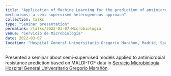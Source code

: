 ```yaml
---
title: "Application of Machine Learning for the prediction of antimicrobial resistance
mechanisms: a semi-supervised heterogeneous approach"
collection: talks
type: "Seminar presentation"
permalink: /talks/2022-03-07-Microbiologia
venue: "Servicio de Microbiología"
date: 2022-03-07
location: "Hospital General Universitario Gregorio Marañón, Madrid, Spain"
---
```


Presented a seminar about semi-supervised models applied to antimicrobial resistance prediction based on MALDI-TOF data in [Servicio Microbiología Hospital General Universitario Gregorio Marañón](https://www.iisgm.com/investigacion/areas-de-investigacion/area-4-enfermedades-infecciosas-y-sida/).
